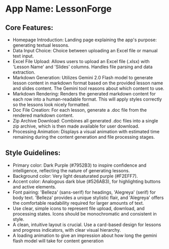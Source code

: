 # **App Name**: LessonForge

## Core Features:

- Homepage Introduction: Landing page explaining the app's purpose: generating textual lessons.
- Data Input Choice: Choice between uploading an Excel file or manual text input.
- Excel File Upload: Allows users to upload an Excel file (.xlsx) with 'Lesson Name' and 'Slides' columns. Handles file parsing and data extraction.
- Markdown Generation: Utilizes Gemini 2.0 Flash model to generate lesson content in markdown format based on the provided lesson name and slides content. The Gemini tool reasons about which content to use.
- Markdown Rendering: Renders the generated markdown content for each row into a human-readable format. This will apply styles correctly so the lessons look nicely formatted.
- Doc File Creation: For each lesson, generate a .doc file from the rendered markdown content.
- Zip Archive Download: Combines all generated .doc files into a single zip archive, which is then made available for user download.
- Processing Animation: Displays a visual animation with estimated time remaining during the content generation and file processing stages.

## Style Guidelines:

- Primary color: Dark Purple (#7952B3) to inspire confidence and intelligence, reflecting the nature of generating lessons.
- Background color: Very light desaturated purple (#F2EFF7).
- Accent color: Analogous dark blue (#526AB3), for highlighting buttons and active elements.
- Font pairing: 'Belleza' (sans-serif) for headings, 'Alegreya' (serif) for body text. 'Belleza' provides a unique stylistic flair, and 'Alegreya' offers the comfortable readability required for larger amounts of text.
- Use clear, simple icons to represent file upload, download, and processing states. Icons should be monochromatic and consistent in style.
- A clean, intuitive layout is crucial. Use a card-based design for lessons and progress indicators, with clear visual hierarchy.
- A loading animation to give an impression about how long the gemini flash model will take for content generation
